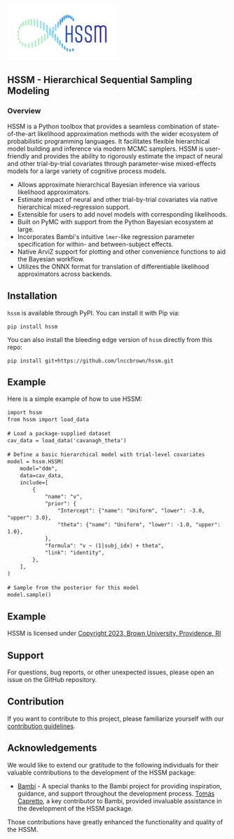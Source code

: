 <p align="left">
  <img src="docs/images/HSSM2_Logo_Transparent1200.png" width="250">
</p>

## HSSM - Hierarchical Sequential Sampling Modeling

### Overview
HSSM is a Python toolbox that provides a seamless combination of state-of-the-art likelihood approximation methods with the wider ecosystem of probabilistic programming languages. It facilitates flexible hierarchical model building and inference via modern MCMC samplers. HSSM is user-friendly and provides the ability to rigorously estimate the impact of neural and other trial-by-trial covariates through parameter-wise mixed-effects models for a large variety of cognitive process models.

- Allows approximate hierarchical Bayesian inference via various likelihood approximators.
- Estimate impact of neural and other trial-by-trial covariates via native hierarchical mixed-regression support.
- Extensible for users to add novel models with corresponding likelihoods.
- Built on PyMC with support from the Python Bayesian ecosystem at large.
- Incorporates Bambi's intuitive `lmer`-like regression parameter specification for within- and between-subject effects.
- Native ArviZ support for plotting and other convenience functions to aid the Bayesian workflow.
- Utilizes the ONNX format for translation of differentiable likelihood approximators across backends.

## Installation

`hssm` is available through PyPI. You can install it with Pip via:

```
pip install hssm
```
You can also install the bleeding edge version of `hssm` directly from this repo:

```
pip install git+https://github.com/lnccbrown/hssm.git
```

## Example

Here is a simple example of how to use HSSM:

```
import hssm
from hssm import load_data

# Load a package-supplied dataset
cav_data = load_data('cavanagh_theta')

# Define a basic hierarchical model with trial-level covariates
model = hssm.HSSM(
    model="ddm",
    data=cav_data,
    include=[
        {
            "name": "v",
            "prior": {
                "Intercept": {"name": "Uniform", "lower": -3.0, "upper": 3.0},
                "theta": {"name": "Uniform", "lower": -1.0, "upper": 1.0},
            },
            "formula": "v ~ (1|subj_idx) + theta",
            "link": "identity",
        },
    ],
)

# Sample from the posterior for this model
model.sample()
```

## Example
HSSM is licensed under [Copyright 2023, Brown University, Providence, RI](LICENSE)

## Support
For questions, bug reports, or other unexpected issues, please open an issue on the GitHub repository.

## Contribution
If you want to contribute to this project, please familiarize yourself with our [contribution guidelines](CONTRIBUTING.md).

## Acknowledgements

We would like to extend our gratitude to the following individuals for their valuable contributions to the development of the HSSM package:

- [Bambi](https://github.com/bambinos/bambi) - A special thanks to the Bambi project for providing inspiration, guidance, and support throughout the development process. [Tomás Capretto](https://github.com/tomicapretto), a key contributor to Bambi, provided invaluable assistance in the development of the HSSM package.

Those contributions have greatly enhanced the functionality and quality of the HSSM.
